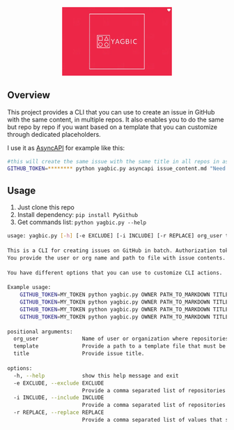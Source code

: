 <div align="center">
  <img src="yagbic.webp" alt="Yet Another GitHub Batch Issue Creator" style="max-width:50%">
</div>

## Overview

This project provides a CLI that you can use to create an issue in GitHub with the same content, in multiple repos. It also enables you to do the same but repo by repo if you want based on a template that you can customize through dedicated placeholders.

I use it as [AsyncAPI](https://www.asyncapi.com/) for example like this:
```bash
#this will create the same issue with the same title in all repos in asyncapi org except two listed under "-e" flag 
GITHUB_TOKEN=******** python yagbic.py asyncapi issue_content.md "Need for urgent changes in GitHub Actions automation" -e shape-up-process,glee-hello-world
```

## Usage

1. Just clone this repo
1. Install dependency: `pip install PyGithub`
1. Get commands list: `python yagbic.py --help`

```bash
usage: yagbic.py [-h] [-e EXCLUDE] [-i INCLUDE] [-r REPLACE] org_user template title

This is a CLI for creating issues on GitHub in batch. Authorization token needs to be passed as environment variable GITHUB_TOKEN.
You provide the user or org name and path to file with issue contents. This CLI will create issue by default in all repositories.

You have different options that you can use to customize CLI actions.

Example usage:
    GITHUB_TOKEN=MY_TOKEN python yagbic.py OWNER PATH_TO_MARKDOWN TITLE
    GITHUB_TOKEN=MY_TOKEN python yagbic.py OWNER PATH_TO_MARKDOWN TITLE -i repo_1,repo_2
    GITHUB_TOKEN=MY_TOKEN python yagbic.py OWNER PATH_TO_MARKDOWN TITLE -e repo_1,repo_2,repo_3
    GITHUB_TOKEN=MY_TOKEN python yagbic.py OWNER PATH_TO_MARKDOWN TITLE -e repo_1,repo_2,repo_3 -r "PLACEHOLDER_1:CUSTOM_VALUE,PLACEHOLDER_2:CUSTOM VALUE"

positional arguments:
  org_user              Name of user or organization where repositories are located.
  template              Provide a path to a template file that must be a markdown file. It will be used as a source for newly created issue.
  title                 Provide issue title.

options:
  -h, --help            show this help message and exit
  -e EXCLUDE, --exclude EXCLUDE
                        Provide a comma separated list of repositories that this CLI should omit.
  -i INCLUDE, --include INCLUDE
                        Provide a comma separated list of repositories that this CLI should take into account.
  -r REPLACE, --replace REPLACE
                        Provide a comma separated list of values that should be replaced in the template. Something like: -r "PLACEHOLDER_1:CUSTOM_VALUE,PLACEHOLDER_2:CUSTOM VALUE", where PLACEHOLDER_1 is in the template and will be replaced with CUSTOM_VALUE
```